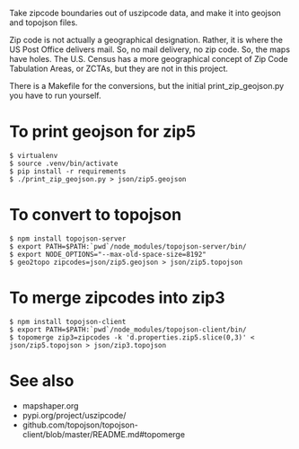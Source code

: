 Take zipcode boundaries out of uszipcode data, and make it into
geojson and topojson files.

Zip code is not actually a geographical designation. Rather, it is
where the US Post Office delivers mail. So, no mail delivery, no zip
code.  So, the maps have holes.  The U.S. Census has a more
geographical concept of Zip Code Tabulation Areas, or ZCTAs, but they
are not in this project.


There is a Makefile for the conversions, but the initial
print_zip_geojson.py you have to run yourself.

# To print geojson for zip5

```
$ virtualenv
$ source .venv/bin/activate
$ pip install -r requirements
$ ./print_zip_geojson.py > json/zip5.geojson
```

# To convert to topojson

```
$ npm install topojson-server
$ export PATH=$PATH:`pwd`/node_modules/topojson-server/bin/
$ export NODE_OPTIONS="--max-old-space-size=8192"
$ geo2topo zipcodes=json/zip5.geojson > json/zip5.topojson
```

# To merge zipcodes into zip3

```
$ npm install topojson-client
$ export PATH=$PATH:`pwd`/node_modules/topojson-client/bin/
$ topomerge zip3=zipcodes -k 'd.properties.zip5.slice(0,3)' < json/zip5.topojson > json/zip3.topojson
```



# See also

- mapshaper.org
- pypi.org/project/uszipcode/
- github.com/topojson/topojson-client/blob/master/README.md#topomerge

